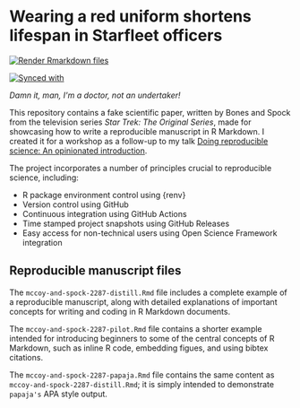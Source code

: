# Wearing a red uniform shortens lifespan in Starfleet officers

<!-- badges: start -->
[![Render Rmarkdown files](https://github.com/mccarthy-m-g/mccoy-and-spock-2287/workflows/Render%20Rmarkdown%20files/badge.svg)](https://github.com/mccarthy-m-g/mccoy-and-spock-2287/actions?workflow=Render+Rmarkdown+files)

[![Synced with](https://img.shields.io/badge/Synced%20with-OSF-blue.svg)](https://osf.io/9rshp/)
<!-- badges: end -->

*Damn it, man, I'm a doctor, not an undertaker!*

This repository contains a fake scientific paper, written by Bones and Spock from the television series *Star Trek: The Original Series*, made for showcasing how to write a reproducible manuscript in R Markdown. I created it for a workshop as a follow-up to my talk [Doing reproducible science: An opinionated introduction](https://michaelmccarthy.netlify.app/talk/osssg-2021a/).

The project incorporates a number of principles crucial to reproducible science, including:

-   R package environment control using {renv}
-   Version control using GitHub
-   Continuous integration using GitHub Actions
-   Time stamped project snapshots using GitHub Releases
-   Easy access for non-technical users using Open Science Framework integration

## Reproducible manuscript files

The `mccoy-and-spock-2287-distill.Rmd` file includes a complete example of a reproducible manuscript, along with detailed explanations of important concepts for writing and coding in R Markdown documents.

The `mccoy-and-spock-2287-pilot.Rmd` file contains a shorter example intended for introducing beginners to some of the central concepts of R Markdown, such as inline R code, embedding figues, and using bibtex citations.

The `mccoy-and-spock-2287-papaja.Rmd` file contains the same content as `mccoy-and-spock-2287-distill.Rmd`; it is simply intended to demonstrate `papaja's` APA style output.
